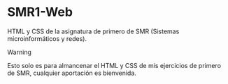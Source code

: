 # SMR1-Web
HTML y CSS de la asignatura de primero de SMR (Sistemas microinformáticos y redes).

> [!WARNING]
> Esto solo es para almancenar el HTML y CSS de mis ejercicios de primero de SMR, cualquier aportación es bienvenida.
